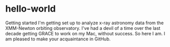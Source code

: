 # hello-world
Getting started
I'm getting set up to analyze x-ray astronomy data from the XMM-Newton orbiting observatory.  I've had a devil of a time over the last decade getting GRACE to work on my Mac, without success.  So here I am.  I am pleased to make your acquaintance in GitHub.
